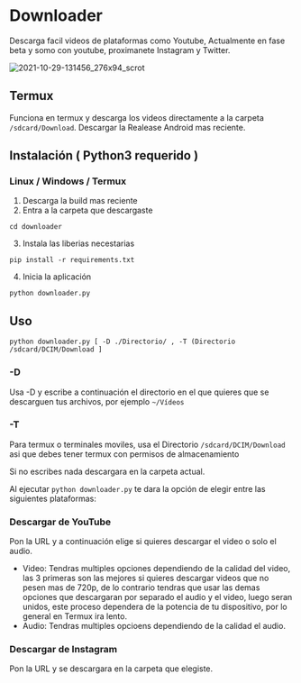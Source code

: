 # Downloader
Descarga facil videos de plataformas como Youtube, Actualmente en fase beta y somo con youtube, proximanete Instagram y Twitter.

  ![2021-10-29-131456_276x94_scrot](https://user-images.githubusercontent.com/62490806/139483072-1f64a3f1-e39a-4062-9eab-189b3f30552c.png)
  
## Termux

Funciona en termux y descarga los videos directamente a la carpeta `/sdcard/Download`.
Descargar la Realease Android mas reciente.

## Instalación ( Python3 requerido )

### Linux / Windows / Termux

  1. Descarga la build mas reciente
  2. Entra a la carpeta que descargaste

    cd downloader
    
  3. Instala las liberias necestarias

    pip install -r requirements.txt
    
  4. Inicia la aplicación
  
    python downloader.py
    
## Uso

    python downloader.py [ -D ./Directorio/ , -T (Directorio /sdcard/DCIM/Download ]

### -D

Usa -D y escribe a continuación el directorio en el que quieres que se descarguen tus archivos, por ejemplo `~/Vídeos`
     
### -T

Para termux o terminales moviles, usa el Directorio `/sdcard/DCIM/Download` asi que debes tener termux con permisos de almacenamiento


Si no escribes nada descargara en la carpeta actual.

Al ejecutar `python downloader.py` te dara la opción de elegir entre las siguientes plataformas:

### Descargar de YouTube

Pon la URL y a continuación elige si quieres descargar el video o solo el audio.

* Video: Tendras multiples opciones dependiendo de la calidad del video, las 3 primeras son las mejores si quieres descargar videos que no pesen mas de 720p, de lo contrario tendras que usar las demas opciones que descargaran por separado el audio y el video, luego seran unidos, este proceso dependera de la potencia de tu dispositivo, por lo general en Termux ira lento.
* Audio: Tendras multiples opcioens dependiendo de la calidad el audio.

### Descargar de Instagram

Pon la URL y se descargara en la carpeta que elegiste.
